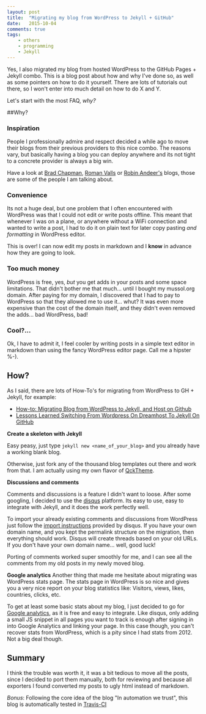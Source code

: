 ```yaml
---
layout: post
title:  "Migrating my blog from WordPress to Jekyll + GitHub"
date:   2015-10-04
comments: true
tags:
    - others
    - programming
    - Jekyll
---
```


Yes, I also migrated my blog from hosted WordPress to the GitHub Pages + Jekyll combo.
This is a blog post about how and why I've done so, as well as some pointers on how
to do it yourself. There are lots of tutorials out there, so I won't enter into much detail on how to do X and Y.

Let's start with the most FAQ, _why?_

<!--more-->

##Why?

### Inspiration
People I professionally admire and respect decided a while ago to move their blogs from their previous
providers to this nice combo. The reasons vary, but basically having a blog you can deploy anywhere
and its not tight to a concrete provider is always a big win.

Have a look at [Brad Chapman][brad], [Roman Valls][roman] or [Robin Andeer's][robin] blogs, those are some
of the people I am talking about.

### Convenience
Its not a huge deal, but one problem that I often encountered with WordPress was that I could not edit
or write posts offline. This meant that whenever I was on a plane, or anywhere without a WiFi connection
and wanted to write a post, I had to do it on plain text for later copy pasting _and formatting_ in
WordPress editor.

This is over! I can now edit my posts in markdown and I **know** in advance how they are going to look.

### Too much money
WordPress is free, yes, _but_ you get adds in your posts and some space limitations. That didn't bother me
that much... until I bought my mussol.org domain. After paying for my domain, I discovered that I had to pay
to WordPress so that they allowed me to use it... whut? It was even more expensive than the cost of the
domain itself, and they didn't even removed the adds... bad WordPress, bad!

### Cool?...
Ok, I have to admit it, I feel cooler by writing posts in a simple text editor in markdown than using the
fancy WordPress editor page. Call me a hipster %-).

## How?

As I said, there are lots of How-To's for migrating from WordPress to GH + Jekyll, for example:

* [How-to: Migrating Blog from WordPress to Jekyll, and Host on Github](http://www.girliemac.com/blog/2013/12/27/wordpress-to-jekyll/)
* [Lessons Learned Switching From Wordpress On Dreamhost To Jekyll On GitHub](http://www.leemunroe.com/moving-wordpress-dreamhost-to-jekyll-github/)

**Create a skeleton with Jekyll**

Easy peasy, just type `jekyll new <name_of_your_blog>` and you already have a working blank blog.

Otherwise, just fork any of the thousand blog templates out there and work from that. I am actually
using my own flavor of [QckTheme](http://jekyllthemes.org/themes/qck-theme/).


**Discussions and comments**

Comments and discussions is a feature I didn't want to loose. After some googling,
I decided to use the [disqus][disqus] platform. Its easy to use, easy to integrate
with Jekyll, and it does the work perfectly well.

To import your already existing comments and discussions from WordPress just
follow the [import instructions][import_instructions] provided by disqus. If you
have your own domain name, and you kept the permalink structure on the migration, then
everything should work. Disqus will create threads based on your old URLs. If you don't have your own domain name... well, good luck!

Porting of comments worked super smoothly for me, and I can see all the comments from my old posts in
my newly moved blog.

**Google analytics**
Another thing that made me hesitate  about migrating was WordPress stats
page. The stats page in WordPress is so nice and gives you a very nice report on
your blog statistics like: Visitors, views, likes, countries, clicks, etc.

To get at least some basic stats about my blog, I just decided to go for [Google analytics][google_analytics],
as it is free and easy to integrate. Like disqus, only adding a small
JS snippet in all pages you want to track is enough after signing in into Google
Analytics and linking your page. In this case though, you can't recover stats from
WordPress, which is a pity since I had stats from 2012. Not a big deal though.

## Summary
I think the trouble was worth it, it was a bit tedious to move all the posts, since I decided to port them
manually, both for reviewing and because all exporters I found converted my posts to ugly html instead of
markdown.

_Bonus_: Following the core idea of the blog "In automation we trust", this blog is automatically tested in [Travis-CI](https://travis-ci.org/guillermo-carrasco/guillermo-carrasco.github.com)

[disqus]: https://disqus.com/
[import_instructions]: https://help.disqus.com/customer/portal/articles/466255-importing-comments-from-wordpress
[google_analytics]: http://www.google.com/analytics/
[brad]: http://bcb.io/
[roman]: http://blogs.nopcode.org/brainstorm/
[robin]: http://www.robinandeer.com/
